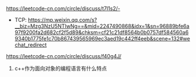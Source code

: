 https://leetcode-cn.com/circle/discuss/t7l1s2/-
- TCP:
 https://mp.weixin.qq.com/s?__biz=Mzg3NzU5NTIwNg==&mid=2247490868&idx=1&sn=96889bfe6a97f9200fa2d682cf2f5d89&chksm=cf21c21df8564b0b0757df584560a69340b1775fe1c70b867439565969ec3aed19c442ff4eeb&scene=132#wechat_redirect


https://leetcode-cn.com/circle/discuss/f40g4J/

1. c++作为面向对象的编程语言有什么特点
